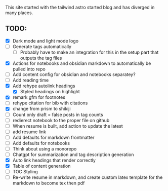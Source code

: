 This site started with the tailwind astro started blog and has diverged in many places.

## TODO:

- [x] Dark mode and light mode logo
- [ ] Generate tags automatically
  - [ ] Probably have to make an integration for this in the setup part that outputs the tag files
- [x] Actions for notebooks and obsidian markdown to automatically be pulled into repo
- [ ] Add content config for obsidian and notebooks separatey?
- [ ] Add reading time
- [x] Add rehype autolink headings
  - [x] Styled headings on highlight
- [x] remark gfm for footnotes
- [ ] rehype citation for bib with citations
- [x] change from prism to shikiji
- [ ] Count only draft = false posts in tag counts
- [ ] redierect notebook to the proper file on github
- [ ] When resume is built, add action to update the latest
- [ ] add resume link
- [ ] Add defaults for markdown frontmatter
- [ ] Add defaults for notebooks
- [ ] Think about using a monorepo
- [ ] Chatgpt for summarization and tag description generation
- [x] Auto link headings that render correctly
- [x] Table of content generation
- [ ] TOC Styling
- [ ] Re-write resume in markdown, and create custom latex template for the markdown to become tex then pdf
